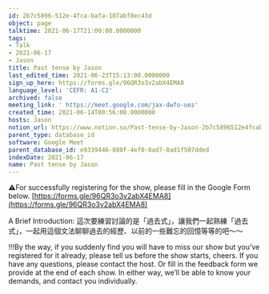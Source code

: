 ```yaml
---
id: 2b7c5896-512e-4fca-bafa-107abf8ec43d
object: page
talktime: 2021-06-17T21:00:00.0000000
tags:
- Talk
- 2021-06-17
- Jason
title: Past tense by Jason
last_edited_time: 2021-06-23T15:13:00.0000000
sign_up_here: https://forms.gle/96QR3o3v2abX4EMA8
language_level: 'CEFR: A1-C2'
archived: false
meeting_link: ' https://meet.google.com/jax-dwfo-uez'
created_time: 2021-06-14T00:56:00.0000000
hosts: Jason
notion_url: https://www.notion.so/Past-tense-by-Jason-2b7c5896512e4fcabafa107abf8ec43d
parent_type: database_id
software: Google Meet
parent_database_id: e9339446-880f-4ef0-8ad7-8ad1f507dded
indexDate: 2021-06-17
name: Past tense by Jason
---
```


⚠️For successfully registering for the show, please fill in the Google Form below.
[https://forms.gle/96QR3o3v2abX4EMA8](https://forms.gle/96QR3o3v2abX4EMA8)

A Brief Introduction: 
這次要練習討論的是「過去式」，讓我們一起熟練「過去式」，一起用這個文法聊聊過去的經歷、以前的一些難忘的回憶等等的吧～～

!!!By the way, if you suddenly find you will have to miss our show but you’ve registered for it already, please tell us before the show starts, cheers.
If you have any questions, please contact the host. Or fill in the feedback form we provide at the end of each show. In either way, we’ll be able to know your demands, and contact you individually.


